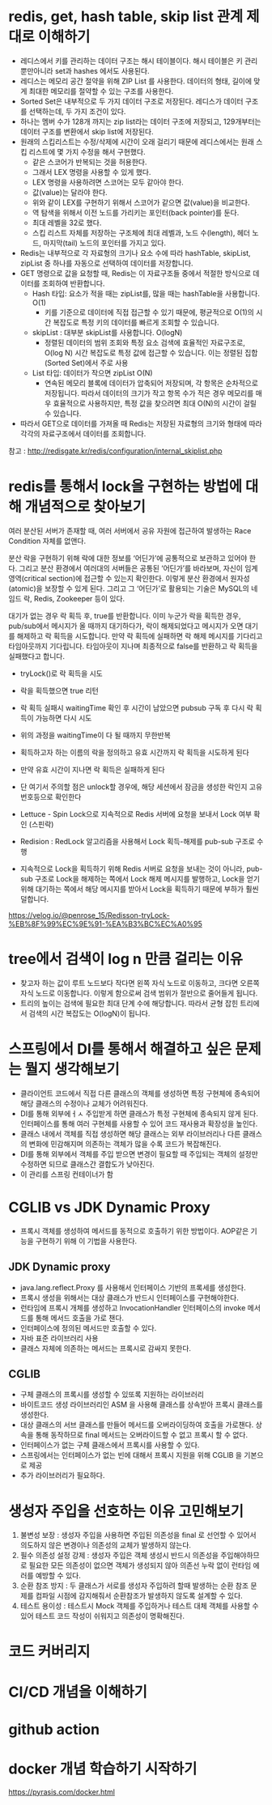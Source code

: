 # redis, get, hash table, skip list 관계 제대로 이해하기
- 레디스에서 키를 관리하는 데이터 구조는 해시 테이블이다. 해시 테이블은 키 관리 뿐만아니라 set과 hashes 에서도 사용된다.
- 레디스는 메모리 공간 절약을 위해 ZIP List 를 사용한다. 데이터의 형태, 길이에 맞게 최대한 메모리를 절약할 수 있는 구조를 사용한다.
- Sorted Set은 내부적으로 두 가지 데이터 구조로 저장된다.   레디스가 데이터 구조를 선택하는데, 두 가지 조건이 있다.
- 하나는 멤버 수가 128개 까지는 zip list라는 데이터 구조에 저장되고, 129개부터는 데이터 구조를 변환에서 skip list에 저장된다.
- 원래의 스킵리스트는 수정/삭제에 시간이 오래 걸리기 때문에 레디스에서는 원래 스킵 리스트에 몇 가지 수정을 해서 구현했다.
  - 같은 스코어가 반복되는 것을 허용한다.
  - 그래서 LEX 명령을 사용할 수 있게 했다.
  - LEX 명령을 사용하려면 스코어는 모두 같아야 한다.
  - 값(value)는 달라야 한다. 
  - 위와 같이 LEX를 구현하기 위해서 스코어가 같으면 값(value)을 비교한다.  
  - 역 탐색을 위해서 이전 노드를 가리키는 포인터(back pointer)를 둔다.
  - 최대 레벨을 32로 했다.
  - 스킵 리스트 자체를 저장하는 구조체에 최대 레벨과, 노드 수(length), 헤더 노드, 마지막(tail) 노드의 포인터를 가지고 있다.
- Redis는 내부적으로 각 자료형의 크기나 요소 수에 따라 hashTable, skipList, zipList 중 하나를 자동으로 선택하여 데이터를 저장합니다.
- GET 명령으로 값을 요청할 때, Redis는 이 자료구조들 중에서 적절한 방식으로 데이터를 조회하여 반환합니다. 
  - Hash 타입: 요소가 적을 때는 zipList를, 많을 때는 hashTable을 사용합니다. O(1)
    - 키를 기준으로 데이터에 직접 접근할 수 있기 때문에, 평균적으로 O(1)의 시간 복잡도로 특정 키의 데이터를 빠르게 조회할 수 있습니다.
  - skipList : 대부분 skipList를 사용합니다. O(logN)
    -  정렬된 데이터의 범위 조회와 특정 요소 검색에 효율적인 자료구조로, O(log N) 시간 복잡도로 특정 값에 접근할 수 있습니다. 이는 정렬된 집합(Sorted Set)에서 주로 사용
  - List 타입: 데이터가 작으면 zipList O(N)
    - 연속된 메모리 블록에 데이터가 압축되어 저장되며, 각 항목은 순차적으로 저장됩니다. 따라서 데이터의 크기가 작고 항목 수가 적은 경우 메모리를 매우 효율적으로 사용하지만, 특정 값을 찾으려면 최대 O(N)의 시간이 걸릴 수 있습니다.
- 따라서 GET으로 데이터를 가져올 때 Redis는 저장된 자료형의 크기와 형태에 따라 각각의 자료구조에서 데이터를 조회합니다.

참고 : http://redisgate.kr/redis/configuration/internal_skiplist.php
# redis를 통해서 lock을 구현하는 방법에 대해 개념적으로 찾아보기
여러 분산된 서버가 존재할 때, 여러 서버에서 공유 자원에 접근하여 발생하는 Race Condition 자체를 없앤다.

분산 락을 구현하기 위해 락에 대한 정보를 ‘어딘가’에 공통적으로 보관하고 있어야 한다.
그리고 분산 환경에서 여러대의 서버들은 공통된 ‘어딘가’를 바라보며, 자신이 임계 영역(critical section)에 접근할 수 있는지 확인한다.
이렇게 분산 환경에서 원자성(atomic)을 보장할 수 있게 된다.
그리고 그 ‘어딘가’로 활용되는 기술은 MySQL의 네임드 락, Redis, Zookeeper 등이 있다.

대기가 없는 경우 락 획득 후, true를 반환합니다.
이미 누군가 락을 획득한 경우, pub/sub에서 메시지가 올 때까지 대기하다가, 락이 해제되었다고 메시지가 오면 대기를 해제하고 락 획득을 시도합니다. 만약 락 획득에 실패하면 락 해제 메시지를 기다리고 타임아웃까지 기다립니다.
타임아웃이 지나며 최종적으로 false를 반환하고 락 획득을 실패했다고 합니다.

- tryLock()로 락 획득을 시도
- 락을 획득했으면 true 리턴
- 락 획득 실패시 waitingTime 확인 후 시간이 남았으면 pubsub 구독 후 다시 락 획득이 가능하면 다시 시도
- 위의 과정을 waitingTime이 다 될 때까지 무한반복

- 획득하고자 하는 이름의 락을 정의하고 유효 시간까지 락 획득을 시도하게 된다
- 만약 유효 시간이 지나면 락 획득은 실패하게 된다 
- 단 여기서 주의할 점은 unlock할 경우에, 해당 세션에서 잠금을 생성한 락인지 고유 번호등으로 확인한다

- Lettuce - Spin Lock으로 지속적으로 Redis 서버에 요청을 보내서 Lock 여부 확인 (스핀락)
- Redision : RedLock 알고리즘을 사용해서 Lock 획득-해제를 pub-sub 구조로 수행
- 지속적으로 Lock을 획득하기 위해 Redis 서버로 요청을 보내는 것이 아니라, pub-sub 구조로 Lock을 해제하는 쪽에서 Lock 해제 메시지를 발행하고, Lock을 얻기 위해 대기하는 쪽에서 해당 메시지를 받아서 Lock을 획득하기 때문에 부하가 훨씬 덜합니다.

https://velog.io/@penrose_15/Redisson-tryLock-%EB%8F%99%EC%9E%91-%EA%B3%BC%EC%A0%95

# tree에서 검색이 log n 만큼 걸리는 이유
- 찾고자 하는 값이 루트 노드보다 작다면 왼쪽 자식 노드로 이동하고, 크다면 오른쪽 자식 노드로 이동합니다. 이렇게 함으로써 검색 범위가 절반으로 줄어들게 됩니다.
-  트리의 높이는 검색에 필요한 최대 단계 수에 해당합니다. 따라서 균형 잡힌 트리에서 검색의 시간 복잡도는 O(logN)이 됩니다.

# 스프링에서 DI를 통해서 해결하고 싶은 문제는 뭘지 생각해보기
- 클라이언트 코드에서 직접 다른 클래스의 객체를 생성하면 특정 구현체에 종속되어 해당 클래스의 수정이나 교체가 어려워진다.
- DI를 통해 외부에ㅓㅅ 주입받게 하면 클래스가 특정 구현체에 종속되지 않게 된다. 인터페이스를 통해 여러 구현체를 사용할 수 있어 코드 재사용과 확장성을 높인다.
- 클래스 내에서 객체를 직접 생성하면 해당 클래스는 외부 라이브러리나 다른 클래스의 변화에 민감해지며 의존하는 객체가 많을 수록 코드가 복잡해진다.
- DI를 통해 외부에서 객체를 주입 받으면 변경이 필요할 때 주입되는 객체의 설정만 수정하면 되므로 클래스간 결합도가 낮아진다.
- 이 관리를 스프링 컨테이너가 함
# CGLIB vs JDK Dynamic Proxy
- 프록시 객체를 생성하여 메서드를 동적으로 호출하기 위한 방법이다. AOP같은 기능을 구현하기 위해 이 기법을 사용한다.
## JDK Dynamic proxy
- java.lang.reflect.Proxy 를 사용해서 인터페이스 기반의 프록세를 생성한다.
- 프록시 생성을 위해서는 대상 클래스가 반드시 인터페이스를 구현해야한다.
- 런타임에 프록시 개체를 생성하고 InvocationHandler 인터페이스의 invoke 메서드를 통해 메서드 호출을 가로 챈다.
- 인터페이스에 정의된 메서드만 호출할 수 있다.
- 자바 표준 라이브러리 사용
- 클래스 자체에 의존하는 메서드는 프록시로 감싸지 못한다.
## CGLIB
- 구체 클래스의 프록시를 생성할 수 있또록 지원하는 라이브러리
- 바이트코드 생성 라이브러리인 ASM 을 사용해 클래스를 상속받아 프록시 클래스를 생성한다.
- 대상 클래스의 서브 클래스를 만들어 메서드를 오버라이딩하여 호출을 가로챈다. 상속을 통해 동작하므로 final 메서드는 오버라이드할 수 없고 프록시 할 수 없다.
- 인터페이스가 없는 구체 클래스에서 프록시를 사용할 수 있다.
- 스프링에서는 인터페이스가 없는 빈에 대해서 프록시 지원을 위해 CGLIB 을 기본으로 제공
- 추가 라이브러리가 필요하다.

# 생성자 주입을 선호하는 이유 고민해보기
1. 불변성 보장 : 생성자 주입을 사용하면 주입된 의존성을 final 로 선언할 수 있어서 의도하지 않은 변경이나 의존성의 교체가 발생하지 않는다.
2. 필수 의존성 설정 강제 : 생성자 주입은 객체 생성시 반드시 의존성을 주입해야하므로 필요한 모든 의존성이 없으면 객체가 생성되지 않아 의존선 누락 없이 런타임 에러를 예방할 수 있다.
3. 순환 참조 방지 : 두 클래스가 서로를 생성자 주입하려 할때 발생하는 순환 참조 문제를 컴파일 시점에 감지해줘서 순환참조가 발생하지 않도록 설계할 수 있다.
4. 테스트 용이성 : 테스트시 Mock 객체를 주입하거나 테스트 대체 객체를 사용할 수 있어 테스트 코드 작성이 쉬워지고 의존성이 명확해진다.

# 코드 커버리지

# CI/CD 개념을 이해하기
# github action

# docker 개념 학습하기 시작하기
https://pyrasis.com/docker.html